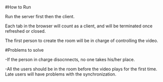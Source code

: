 #How to Run

Run the server first then the client.

Each tab in the browser will count as a client, and will be terminated once refreshed or closed.

The first person to create the room will be in charge of controlling the video.

#Problems to solve

-If the person in charge disocnnects, no one takes his/her place.

-All the users should be in the room before the video plays for the first time. Late users will have problems with the synchronization.
